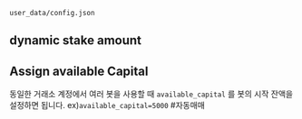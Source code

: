 `user_data/config.json`
## dynamic stake amount
## Assign available Capital
동일한 거래소 계정에서 여러 봇을 사용할 때  `available_capital` 를 봇의 시작 잔액을 설정하면 됩니다. ex)`available_capital=5000`
#자동매매